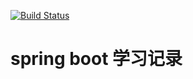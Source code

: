 [![Build Status](https://travis-ci.org/laomazi2006/spring-starter.svg?branch=master)](https://travis-ci.org/laomazi2006/spring-starter)

# spring boot 学习记录